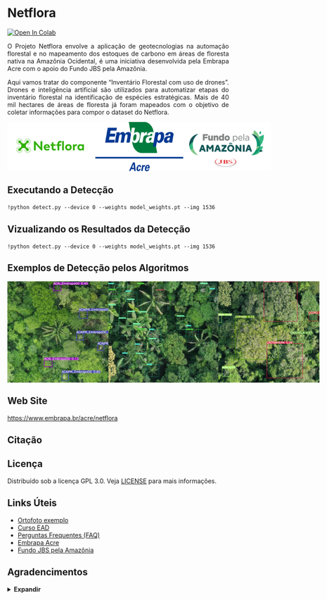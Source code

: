 # **Netflora**

<a href="https://colab.research.google.com/gist/karasinski-mauro/aa12600b2edc9431adc2191be834c354/netflora.ipynb"><img src="https://colab.research.google.com/assets/colab-badge.svg" alt="Open In Colab"></a>

<p align="justify">O Projeto Netflora envolve a aplicação de geotecnologias na automação florestal e no mapeamento dos estoques de carbono em áreas de floresta nativa na Amazônia Ocidental, é uma iniciativa desenvolvida pela Embrapa Acre com o apoio do Fundo JBS pela Amazônia.

<p align="justify"> Aqui vamos tratar do componente “Inventário Florestal com uso de drones”. Drones e inteligência artificial são utilizados para automatizar etapas do inventário florestal na identificação de espécies estratégicas. Mais de 40 mil hectares de áreas de floresta já foram mapeados com o objetivo de coletar informações para compor o dataset do Netflora.


<div style="display: flex;">

 <img src="https://github.com/NetFlora/NetFlora/blob/main/logo/Netflora.png?raw=true" width="200" alt="Logo Netflora">

  <img src="https://github.com/NetFlora/NetFlora/blob/main/logo/Embrapa-Acre.png?raw=true" width="200" alt="Logo JBS">
    
   <img src="https://github.com/NetFlora/NetFlora/blob/main/logo/Fundo-JBS.png?raw=true" width="200" alt="Logo Fundo JBS">

</div>

 

 

## Executando a Detecção

``!python detect.py --device 0 --weights model_weights.pt --img 1536``

## Vizualizando os Resultados da Detecção

``!python detect.py --device 0 --weights model_weights.pt --img 1536``

## Exemplos de Detecção pelos Algoritmos

<div style="display: flex;">

 <img src="https://github.com/NetFlora/NetFlora/blob/main/inference/images/Acai.jpg?raw=true" width="230" alt="Acai"> 

 <img src="https://github.com/NetFlora/NetFlora/blob/main/inference/images/Palmeiras.jpg?raw=true" width="250" alt="Palmeira">
 
 <img src="https://github.com/NetFlora/NetFlora/blob/main/inference/images/PFMNs.jpg?raw=true" width="230" alt="PFMNs">
  
 </div>

## Web Site

https://www.embrapa.br/acre/netflora


## Citação


## Licença

Distribuído sob a licença GPL 3.0. Veja [LICENSE](LICENSE.md) para mais informações.

## Links Úteis
- [Ortofoto exemplo](https://drive.google.com/drive/folders/1OcRel7fJHALwm9ZAdU3rSlFwV_4iaZnp?usp=sharing)
- [Curso EAD](https://ava.sede.embrapa.br/course/view.php?id=470)
- [Perguntas Frequentes (FAQ)](https://www.embrapa.br/web/portal/acre/tecnologias/netflora/perguntas-e-respostas)
- [Embrapa Acre](https://www.embrapa.br/acre/)
- [Fundo JBS pela Amazônia](https://fundojbsamazonia.org/)



## Agradencimentos

<details><summary> <b>Expandir</b> </summary>

* [https://github.com/AlexeyAB/darknet](https://github.com/AlexeyAB/darknet)
* [https://github.com/WongKinYiu/yolov7](https://github.com/WongKinYiu/yolov7)
